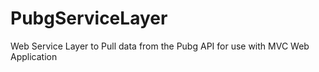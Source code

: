 # PubgServiceLayer
Web Service Layer to Pull data from the Pubg API for use with MVC Web Application
